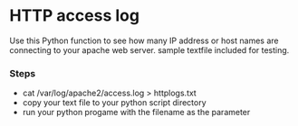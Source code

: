 # HTTP access log 
Use this Python function to see how many IP address or host names are connecting to your apache web server. sample textfile included for testing.
###  Steps
- cat /var/log/apache2/access.log > httplogs.txt
- copy your text file to your python script directory
- run your python progame with the filename as the parameter
